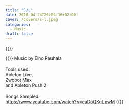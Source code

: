 ```yaml
---
title: "S/L"
date: 2020-04-24T20:04:16+02:00
cover: /covers/s-l.jpeg
categories:
  - Music
draft: false
---
```


{{<youtube id="fzsWcfKmEk4" class="youtube">}}

{{<monospace>}}
Music by Eino Rauhala<br>
<br>
Tools used:<br>
Ableton Live,<br>
Zwobot Max<br>
and Ableton Push 2<br>
<br>
Songs Sampled:<br>
<a href="https://www.youtube.com/watch?v=eaDoQKqLpwM">https://www.youtube.com/watch?v=eaDoQKqLpwM</a>
{{</monospace>}}